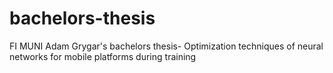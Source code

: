 # bachelors-thesis
FI MUNI Adam Grygar's bachelors thesis- Optimization techniques of neural networks for mobile platforms during training
